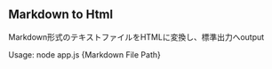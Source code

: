 Markdown to Html
---

Markdown形式のテキストファイルをHTMLに変換し、標準出力へoutput

  Usage: node app.js {Markdown File Path}


